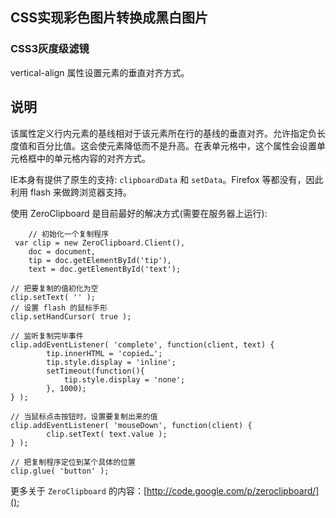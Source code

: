 ## CSS实现彩色图片转换成黑白图片

### CSS3灰度级滤镜

vertical-align 属性设置元素的垂直对齐方式。

## 说明

该属性定义行内元素的基线相对于该元素所在行的基线的垂直对齐。允许指定负长度值和百分比值。这会使元素降低而不是升高。在表单元格中，这个属性会设置单元格框中的单元格内容的对齐方式。




IE本身有提供了原生的支持: `clipboardData` 和 `setData`。Firefox 等都没有，因此利用 flash 来做跨浏览器支持。

使用 ZeroClipboard 是目前最好的解决方式(需要在服务器上运行):  

        // 初始化一个复制程序
     var clip = new ZeroClipboard.Client(),
        doc = document,
        tip = doc.getElementById('tip'),
        text = doc.getElementById('text');
        
    // 把要复制的值初化为空
    clip.setText( '' );
    // 设置 flash 的鼠标手形
    clip.setHandCursor( true );
            
    // 监听复制完毕事件
    clip.addEventListener( 'complete', function(client, text) {
            tip.innerHTML = 'copied…';
            tip.style.display = 'inline';
            setTimeout(function(){
                tip.style.display = 'none';
            }, 1000);
    } );
    
    // 当鼠标点击按钮时，设置要复制出来的值 
    clip.addEventListener( 'mouseDown', function(client) { 
            clip.setText( text.value );
    } );
    
    // 把复制程序定位到某个具体的位置
    clip.glue( 'button' );
    
更多关于 `ZeroClipboard` 的内容：[http://code.google.com/p/zeroclipboard/]();